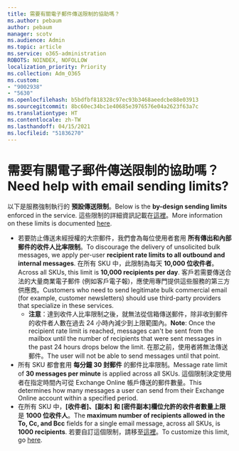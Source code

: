 ```yaml
---
title: 需要有關電子郵件傳送限制的協助嗎？
ms.author: pebaum
author: pebaum
manager: scotv
ms.audience: Admin
ms.topic: article
ms.service: o365-administration
ROBOTS: NOINDEX, NOFOLLOW
localization_priority: Priority
ms.collection: Adm_O365
ms.custom:
- "9002938"
- "5630"
ms.openlocfilehash: b5bdfbf818328c97ec93b3468aeedcbe88e03913
ms.sourcegitcommit: 8bc60ec34bc1e40685e3976576e04a2623f63a7c
ms.translationtype: HT
ms.contentlocale: zh-TW
ms.lasthandoff: 04/15/2021
ms.locfileid: "51836270"
---
```

# <a name="need-help-with-email-sending-limits"></a><span data-ttu-id="41f20-102">需要有關電子郵件傳送限制的協助嗎？</span><span class="sxs-lookup"><span data-stu-id="41f20-102">Need help with email sending limits?</span></span>

<span data-ttu-id="41f20-103">以下是服務強制執行的 **預設傳送限制**。</span><span class="sxs-lookup"><span data-stu-id="41f20-103">Below is the **by-design sending limits** enforced in the service.</span></span> <span data-ttu-id="41f20-104">這些限制的詳細資訊記載在[這裡](https://docs.microsoft.com/office365/servicedescriptions/exchange-online-service-description/exchange-online-limits#receiving-and-sending-limits)。</span><span class="sxs-lookup"><span data-stu-id="41f20-104">More information on these limits is documented [here](https://docs.microsoft.com/office365/servicedescriptions/exchange-online-service-description/exchange-online-limits#receiving-and-sending-limits).</span></span>

- <span data-ttu-id="41f20-105">若要防止傳送未經授權的大宗郵件，我們會為每位使用者套用 **所有傳出和內部郵件的收件人比率限制**。</span><span class="sxs-lookup"><span data-stu-id="41f20-105">To discourage the delivery of unsolicited bulk messages, we apply per-user **recipient rate limits to all outbound and internal messages**.</span></span> <span data-ttu-id="41f20-106">在所有 SKU 中，此限制為每天 **10,000 位收件者**。</span><span class="sxs-lookup"><span data-stu-id="41f20-106">Across all SKUs, this limit is **10,000 recipients per day**.</span></span>  <span data-ttu-id="41f20-107">客戶若需要傳送合法的大量商業電子郵件 (例如客戶電子報)，應使用專門提供這些服務的第三方供應商。</span><span class="sxs-lookup"><span data-stu-id="41f20-107">Customers who need to send legitimate bulk commercial email (for example, customer newsletters) should use third-party providers that specialize in these services.</span></span>
    - <span data-ttu-id="41f20-108">**注意**：達到收件人比率限制之後，就無法從信箱傳送郵件，除非收到郵件的收件者人數在過去 24 小時內減少到上限範圍內。</span><span class="sxs-lookup"><span data-stu-id="41f20-108">**Note**: Once the recipient rate limit is reached, messages can't be sent from the mailbox until the number of recipients that were sent messages in the past 24 hours drops below the limit.</span></span> <span data-ttu-id="41f20-109">在那之前，使用者將無法傳送郵件。</span><span class="sxs-lookup"><span data-stu-id="41f20-109">The user will not be able to send messages until that point.</span></span>
- <span data-ttu-id="41f20-110">所有 SKU 都會套用 **每分鐘 30 封郵件** 的郵件比率限制。</span><span class="sxs-lookup"><span data-stu-id="41f20-110">Message rate limit of **30 messages per minute** is applied across all SKUs.</span></span> <span data-ttu-id="41f20-111">這個限制決定使用者在指定時間內可從 Exchange Online 帳戶傳送的郵件數量。</span><span class="sxs-lookup"><span data-stu-id="41f20-111">This determines how many messages a user can send from their Exchange Online account within a specified period.</span></span>
- <span data-ttu-id="41f20-112">在所有 SKU 中，**[收件者]、[副本] 和 [密件副本]欄位允許的收件者數量上限** 是 **1000 位收件人**。</span><span class="sxs-lookup"><span data-stu-id="41f20-112">The **maximum number of recipients allowed in the To, Cc, and Bcc** fields for a single email message, across all SKUs, is **1000 recipients**.</span></span> <span data-ttu-id="41f20-113">若要自訂這個限制，請移至[這裡](https://techcommunity.microsoft.com/t5/exchange-team-blog/customizable-recipient-limits-in-office-365/ba-p/1183228)。</span><span class="sxs-lookup"><span data-stu-id="41f20-113">To customize this limit, go [here](https://techcommunity.microsoft.com/t5/exchange-team-blog/customizable-recipient-limits-in-office-365/ba-p/1183228).</span></span>
